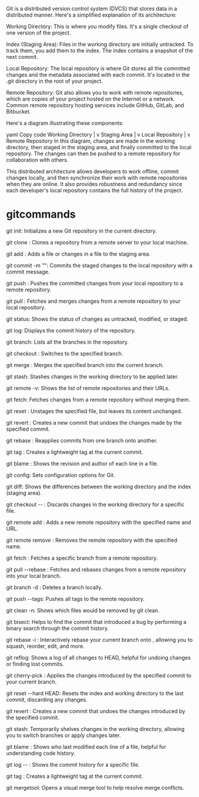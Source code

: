 Git is a distributed version control system (DVCS) that stores data in a distributed manner. Here's a simplified explanation of its architecture:

Working Directory: This is where you modify files. It's a single checkout of one version of the project.

Index (Staging Area): Files in the working directory are initially untracked. To track them, you add them to the index. The index contains a snapshot of the next commit.

Local Repository: The local repository is where Git stores all the committed changes and the metadata associated with each commit. It's located in the .git directory in the root of your project.

Remote Repository: Git also allows you to work with remote repositories, which are copies of your project hosted on the Internet or a network. Common remote repository hosting services include GitHub, GitLab, and Bitbucket.

Here's a diagram illustrating these components:

yaml
Copy code
    Working Directory
          |
          v
      Staging Area
          |
          v
    Local Repository
          |
          v
    Remote Repository
In this diagram, changes are made in the working directory, then staged in the staging area, and finally committed to the local repository. The changes can then be pushed to a remote repository for collaboration with others.

This distributed architecture allows developers to work offline, commit changes locally, and then synchronize their work with remote repositories when they are online. It also provides robustness and redundancy since each developer's local repository contains the full history of the project.


# gitcommands

git init: Initializes a new Git repository in the current directory.

git clone <repository-url>: Clones a repository from a remote server to your local machine.

git add <file>: Adds a file or changes in a file to the staging area.

git commit -m "<message>": Commits the staged changes to the local repository with a commit message.

git push <remote> <branch>: Pushes the committed changes from your local repository to a remote repository.

git pull <remote> <branch>: Fetches and merges changes from a remote repository to your local repository.

git status: Shows the status of changes as untracked, modified, or staged.

git log: Displays the commit history of the repository.

git branch: Lists all the branches in the repository.

git checkout <branch>: Switches to the specified branch.

git merge <branch>: Merges the specified branch into the current branch.

git stash: Stashes changes in the working directory to be applied later.

git remote -v: Shows the list of remote repositories and their URLs.

git fetch: Fetches changes from a remote repository without merging them.

git reset <file>: Unstages the specified file, but leaves its content unchanged.

git revert <commit>: Creates a new commit that undoes the changes made by the specified commit.

git rebase <branch>: Reapplies commits from one branch onto another.

git tag <tag-name>: Creates a lightweight tag at the current commit.

git blame <file>: Shows the revision and author of each line in a file.

git config: Sets configuration options for Git.

git diff: Shows the differences between the working directory and the index (staging area).

git checkout -- <file>: Discards changes in the working directory for a specific file.

git remote add <name> <url>: Adds a new remote repository with the specified name and URL.

git remote remove <name>: Removes the remote repository with the specified name.

git fetch <remote> <branch>: Fetches a specific branch from a remote repository.

git pull --rebase <remote> <branch>: Fetches and rebases changes from a remote repository into your local branch.

git branch -d <branch>: Deletes a branch locally.

git push --tags: Pushes all tags to the remote repository.

git clean -n: Shows which files would be removed by git clean.

git bisect: Helps to find the commit that introduced a bug by performing a binary search through the commit history.

git rebase -i <branch>: Interactively rebase your current branch onto <branch>, allowing you to squash, reorder, edit, and more.

git reflog: Shows a log of all changes to HEAD, helpful for undoing changes or finding lost commits.

git cherry-pick <commit>: Applies the changes introduced by the specified commit to your current branch.

git reset --hard HEAD: Resets the index and working directory to the last commit, discarding any changes.

git revert <commit>: Creates a new commit that undoes the changes introduced by the specified commit.

git stash: Temporarily shelves changes in the working directory, allowing you to switch branches or apply changes later.

git blame <file>: Shows who last modified each line of a file, helpful for understanding code history.

git log -- <file>: Shows the commit history for a specific file.

git tag <tagname>: Creates a lightweight tag at the current commit.

git mergetool: Opens a visual merge tool to help resolve merge conflicts.
